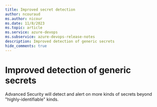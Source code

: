 ```yaml
---
title: Improved secret detection
author: ncouraud
ms.author: nicour
ms.date: 11/8/2023
ms.topic: article
ms.service: azure-devops
ms.subservice: azure-devops-release-notes
description: Improved detection of generic secrets
hide_comments: true
---
```


# Improved detection of generic secrets

Advanced Security will detect and alert on more kinds of secrets beyond "highly-identifiable" kinds.
